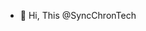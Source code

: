 - 👋 Hi, This @SyncChronTech

<!---
SyncChronTech/SyncChronTech is a ✨ special ✨ repository because its `README.md` (this file) appears on your GitHub profile.
You can click the Preview link to take a look at your changes.
--->
